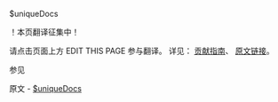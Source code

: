  $uniqueDocs

 ！本页翻译征集中！

请点击页面上方 EDIT THIS PAGE 参与翻译。
详见：
[贡献指南]( https://github.com/JinMuInfo/MongoDB-Manual-zh/blob/master/CONTRIBUTING.md )、
[原文链接](  https://docs.mongodb.com/manual/reference/operator/query/uniqueDocs/  )。

 参见

原文 - [$uniqueDocs]( https://docs.mongodb.com/manual/reference/operator/query/uniqueDocs/ )

